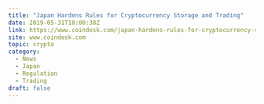 ```yaml
---
title: "Japan Hardens Rules for Cryptocurrency Storage and Trading"
date: 2019-05-31T18:00:38Z
link: https://www.coindesk.com/japan-hardens-rules-for-cryptocurrency-storage-and-trading?utm_medium=RSS&utm_source=hune
site: www.coindesk.com
topic: crypto
category:
  - News
  - Japan
  - Regulation
  - Trading
draft: false
---
```

